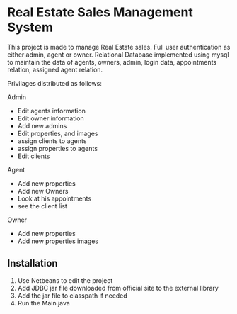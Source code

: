 
#  Real Estate Sales Management System

This project is made to manage Real Estate sales.
Full user authentication as either admin, agent or owner.
Relational Database implemented using mysql to maintain the data of agents, owners, admin, login data, appointments relation, assigned agent relation.

Privilages distributed as follows:

Admin
- Edit agents information
- Edit owner information
- Add new admins
- Edit properties, and images
- assign clients to agents
- assign properties to agents
- Edit clients

Agent
- Add new properties
- Add new Owners
- Look at his appointments
- see the client list

Owner
- Add new properties
- Add new properties images


## Installation

1. Use Netbeans to edit the project
2. Add JDBC jar file downloaded from official site to the external library
3. Add the jar file to classpath if needed
4. Run the Main.java 
    
